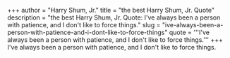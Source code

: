 +++
author = "Harry Shum, Jr."
title = "the best Harry Shum, Jr. Quote"
description = "the best Harry Shum, Jr. Quote: I've always been a person with patience, and I don't like to force things."
slug = "ive-always-been-a-person-with-patience-and-i-dont-like-to-force-things"
quote = '''I've always been a person with patience, and I don't like to force things.'''
+++
I've always been a person with patience, and I don't like to force things.
